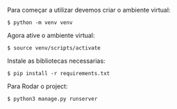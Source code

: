 Para começar a utilizar devemos criar o ambiente virtual:

    $ python -m venv venv

Agora ative o ambiente virtual:

    $ source venv/scripts/activate

Instale as bibliotecas necessarias:

    $ pip install -r requirements.txt

Para Rodar o project:

    $ python3 manage.py runserver